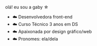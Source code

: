olá! eu sou a gaby ☆ 


- ☁️ Desenvolvedora front-end
- ☁️ Curso Técnico 3 anos em DS
- ☁️ Apaixonada por design gráfico/web 
- ☁️ Pronomes: ela/dela 

